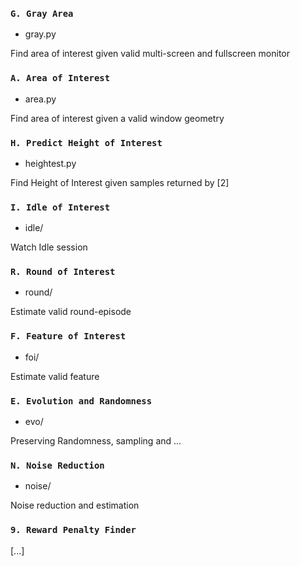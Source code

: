 
### `G. Gray Area`

- gray.py

Find area of interest given valid multi-screen and fullscreen monitor

### `A. Area of Interest` 

- area.py

Find area of interest given a valid window geometry

### `H. Predict Height of Interest`

- heightest.py

Find Height of Interest given samples returned by [2]

### `I. Idle of Interest`

- idle/

Watch Idle session

### `R. Round of Interest`

- round/

Estimate valid round-episode

### `F. Feature of Interest`

- foi/

Estimate valid feature

### `E. Evolution and Randomness`

- evo/

Preserving Randomness, sampling and ...

### `N. Noise Reduction`

- noise/

Noise reduction and estimation

### `9. Reward Penalty Finder`

[...]
